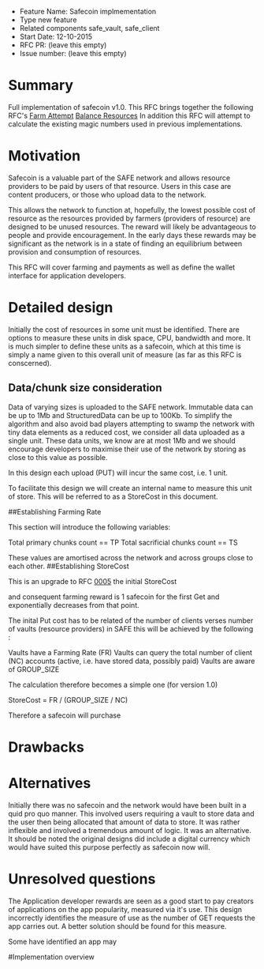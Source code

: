- Feature Name: Safecoin implmementation
- Type new feature
- Related components safe_vault, safe_client 
- Start Date: 12-10-2015 
- RFC PR: (leave this empty)
- Issue number: (leave this empty)

# Summary

Full implementation of safecoin v1.0. This RFC brings together the following RFC's
[Farm Attempt](https://github.com/maidsafe/rfcs/blob/master/agreed/0004-Farm-attempt/0004-Farm-attempt.md)
[Balance Resources](https://github.com/maidsafe/rfcs/blob/master/agreed/0005-balance_network_resources/0005-balance_network_resources.md)
In addition this RFC will attempt to calculate the existing magic numbers used in previous implementations.

# Motivation

Safecoin is a valuable part of the SAFE network and allows resource providers to be paid by users of 
that resource. Users in this case are content producers, or those who upload data to the network.

This allows the network to function at, hopefully, the lowest possible cost of resource as the 
resources provided by farmers (providers of resource) are designed to be unused resources. The reward
will likely be advantageous to people and provide encouragement. In the early days these rewards may
be significant as the network is in a state of finding an equilibrium between provision and 
consumption of resources. 

This RFC will cover farming and payments as well as define the wallet interface for application 
developers.

# Detailed design

Initially the cost of resources in some unit must be identified. There are options to measure these 
units in disk space, CPU, bandwidth and more. It is much simpler to define these units as a safecoin, 
which at this time is simply a name given to this overall unit of measure (as far as this RFC is conscerned). 


## Data/chunk size consideration

Data of varying sizes is uploaded to the SAFE network. Immutable data can be up to 1Mb and StructuredData
can be up to 100Kb. To simplify the algorithm and also avoid bad players attempting to swamp the 
network with tiny data elements as a reduced cost, we consider all data uploaded as a single unit. 
These data units, we know are at most 1Mb and we should encourage developers to maximise their 
use of the network by storing as close to this value as possible. 

In this design each upload (PUT) will incur the same cost, i.e. 1 unit. 

To facilitate this design we will create an internal name to measure this unit of store. This will
be referred to as a StoreCost in this document.


##Establishing Farming Rate 

This section will introduce the following variables:

Total primary chunks count     == TP
Total sacrificial chunks count == TS

These values are amortised across the network and across groups close to each other. 
##Establishing StoreCost

This is an upgrade to RFC [0005](https://github.com/dirvine/rfcs/blob/safecoin_implementation/agreed/0005-balance_network_resources.md) the initial StoreCost

and consequent farming reward is 1 safecoin for the first Get and exponentially decreases from that point. 

The inital Put cost has to be related of the number of clients verses number of vaults (resource providers)
in SAFE this will be achieved by the following :

Vaults have a Farming Rate (FR)
Vaults can query the total number of client (NC) accounts (active, i.e. have stored data, possibly paid)
Vaults are aware of GROUP_SIZE

The calculation therefore becomes a simple one (for version 1.0)

StoreCost = FR / (GROUP_SIZE / NC)

Therefore a safecoin will purchase 

##


# Drawbacks
 


# Alternatives

Initially there was no safecoin and the network would have been built in a quid pro quo manner. 
This involved users requiring a vault to store data and the user then being allocated that
amount of data to store. It was rather inflexible and involved a tremendous amount of logic. 
It was an alternative. It should be noted the original designs did include a digital
currency which would have suited this purpose perfectly as safecoin now will.

# Unresolved questions

The Application developer rewards are seen as a good start to pay creators of applications on the 
app popularity, measured via it's use. This design incorrectly identifies the measure of use as the
number of GET requests the app carries out. A better solution should be found for this measure.

Some have identified an app may 

#Implementation overview

